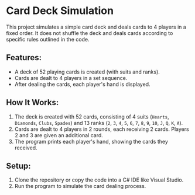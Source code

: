 # Card Deck Simulation

This project simulates a simple card deck and deals cards to 4 players in a fixed order. It does not shuffle the deck and deals cards according to specific rules outlined in the code.

## Features:
- A deck of 52 playing cards is created (with suits and ranks).
- Cards are dealt to 4 players in a set sequence.
- After dealing the cards, each player's hand is displayed.

## How It Works:
1. The deck is created with 52 cards, consisting of 4 suits (`Hearts`, `Diamonds`, `Clubs`, `Spades`) and 13 ranks (`2`, `3`, `4`, `5`, `6`, `7`, `8`, `9`, `10`, `J`, `Q`, `K`, `A`).
2. Cards are dealt to 4 players in 2 rounds, each receiving 2 cards. Players 2 and 3 are given an additional card.
3. The program prints each player's hand, showing the cards they received.

## Setup:
1. Clone the repository or copy the code into a C# IDE like Visual Studio.
2. Run the program to simulate the card dealing process.
